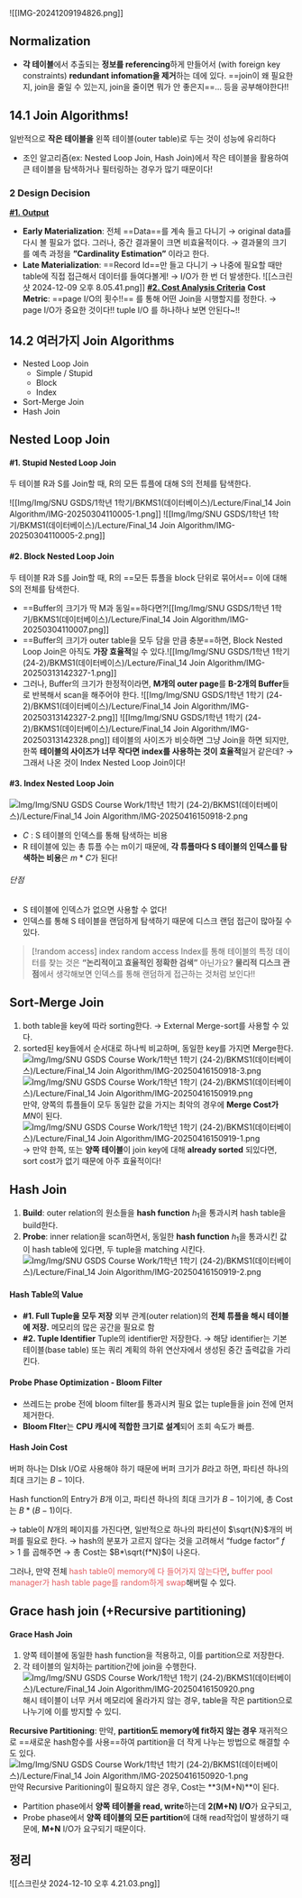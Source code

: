 ![[IMG-20241209194826.png]]
## Normalization
- **각 테이블**에서 추출되는 **정보를 referencing**하게 만들어서 (with foreign key constraints) **redundant infomation을 제거**하는 데에 있다. 
==join이 왜 필요한지, join을 줄일 수 있는지, join을 줄이면 뭐가 안 좋은지==… 등을 공부해야한다!!

## 14.1 Join Algorithms!
일반적으로 **작은 테이블을** 왼쪽 테이블(outer table)로 두는 것이 성능에 유리하다
- 조인 알고리즘(ex: Nested Loop Join, Hash Join)에서 작은 테이블을 활용하여 큰 테이블을 탐색하거나 필터링하는 경우가 많기 때문이다!
### 2 Design Decision
<b><u>#1. Output</u></b>
- **Early Materialization**: 전체 ==Data==를 계속 들고 다니기
  → original data를 다시 볼 필요가 없다. 그러나, 중간 결과물이 크면 비효율적이다. 
  → 결과물의 크기를 예측 과정을 **”Cardinality Estimation”** 이라고 한다. 
- **Late Materialization**: ==Record Id==만 들고 다니기
  → 나중에 필요할 때만 table에 직접 접근해서 데이터를 들여다볼게!
  → I/O가 한 번 더 발생한다. ![[스크린샷 2024-12-09 오후 8.05.41.png]]
<b><u>#2. Cost Analysis Criteria</u></b>
**Cost Metric**: ==page I/O의 횟수!!==
를 통해 어떤 Join을 시행할지를 정한다. 
→ page I/O가 중요한 것이다!! tuple I/O 를 하나하나 보면 안된다~!!

## 14.2 여러가지 Join Algorithms
- Nested Loop Join
	- Simple / Stupid
	- Block
	- Index
- Sort-Merge Join
- Hash Join
## Nested Loop Join
#### #1. Stupid Nested Loop Join
두 테이블 R과 S를 Join할 때, R의 모든 튜플에 대해 S의 전체를 탐색한다. 

![[Img/Img/SNU GSDS/1학년 1학기/BKMS1(데이터베이스)/Lecture/Final_14 Join Algorithm/IMG-20250304110005-1.png]]
![[Img/Img/SNU GSDS/1학년 1학기/BKMS1(데이터베이스)/Lecture/Final_14 Join Algorithm/IMG-20250304110005-2.png]]
#### #2. Block Nested Loop Join
두 테이블 R과 S를 Join할 때, R의 ==모든 튜플을 block 단위로 묶어서== 이에 대해 S의 전체를 탐색한다.
- ==Buffer의 크기가 딱 M과 동일==하다면?![[Img/Img/SNU GSDS/1학년 1학기/BKMS1(데이터베이스)/Lecture/Final_14 Join Algorithm/IMG-20250304110007.png]]
- ==Buffer의 크기가 outer table을 모두 담을 만큼 충분==하면, Block Nested Loop Join은 아직도 **가장 효율적**일 수 있다.![[Img/Img/SNU GSDS/1학년 1학기 (24-2)/BKMS1(데이터베이스)/Lecture/Final_14 Join Algorithm/IMG-20250313142327-1.png]]
- 그러나, Buffer의 크기가 한정적이라면, **M개의 outer page**를 **B-2개의 Buffer**들로 반복해서 scan을 해주어야 한다. ![[Img/Img/SNU GSDS/1학년 1학기 (24-2)/BKMS1(데이터베이스)/Lecture/Final_14 Join Algorithm/IMG-20250313142327-2.png]]
![[Img/Img/SNU GSDS/1학년 1학기 (24-2)/BKMS1(데이터베이스)/Lecture/Final_14 Join Algorithm/IMG-20250313142328.png]]
테이블의 사이즈가 비슷하면 그냥 Join을 하면 되지만, 
한쪽 **테이블의 사이즈가 너무 작다면** **index를 사용하는 것이 효율적**일거 같은데?
→ 그래서 나온 것이 Index Nested Loop Join이다!
#### #3. Index Nested Loop Join
![Img/Img/SNU GSDS Course Work/1학년 1학기 (24-2)/BKMS1(데이터베이스)/Lecture/Final\_14 Join Algorithm/IMG-20250416150918-2.png](IMG-20250416150918-2%201.png)
- $C$ : S 테이블의 인덱스를 통해 탐색하는 비용
- R 테이블에 있는 총 튜플 수는 m이기 때문에, **각 튜플마다 S 테이블의 인덱스를 탐색하는 비용**은 
  $m*C$가 된다!
###### 단점
- S 테이블에 인덱스가 없으면 사용할 수 없다!
- 인덱스를 통해 S 테이블을 랜덤하게 탐색하기 때문에 디스크 랜덤 접근이 많아질 수 있다. 

> [!random access] index random access
> Index를 통해 테이블의 특정 데이터를 찾는 것은 **“논리적이고 효율적인 정확한 검색”** 아닌가요?
> **물리적 디스크 관점**에서 생각해보면 인덱스를 통해 랜덤하게 접근하는 것처럼 보인다!!

## Sort-Merge Join
1. both table을 key에 따라 sorting한다. 
   → External Merge-sort를 사용할 수 있다. 
2. sorted된 key들에서 순서대로 하나씩 비교하며, 동일한 key를 가지면 Merge한다. ![Img/Img/SNU GSDS Course Work/1학년 1학기 (24-2)/BKMS1(데이터베이스)/Lecture/Final\_14 Join Algorithm/IMG-20250416150918-3.png](IMG-20250416150918-3%201.png)![Img/Img/SNU GSDS Course Work/1학년 1학기 (24-2)/BKMS1(데이터베이스)/Lecture/Final\_14 Join Algorithm/IMG-20250416150919.png](IMG-20250416150919%201.png)
만약, 양쪽의 튜플들이 모두 동일한 값을 가지는 최악의 경우에 **Merge Cost가** $MN$이 된다. ![Img/Img/SNU GSDS Course Work/1학년 1학기 (24-2)/BKMS1(데이터베이스)/Lecture/Final\_14 Join Algorithm/IMG-20250416150919-1.png](Img/IMG-20250416150919-1.png)
→ 만약 한쪽, 또는 **양쪽 테이블**이 join key에 대해 **already sorted** 되있다면, sort cost가 없기 때문에 아주 효율적이다!

## Hash Join
1. **Build**: outer relation의 원소들을 **hash function** $h_1$을 통과시켜 hash table을 build한다. 
2. **Probe**: inner relation을 scan하면서, 동일한 **hash function** $h_1$을 통과시킨 값이 hash table에 있다면, 두 tuple을 matching 시킨다. ![Img/Img/SNU GSDS Course Work/1학년 1학기 (24-2)/BKMS1(데이터베이스)/Lecture/Final\_14 Join Algorithm/IMG-20250416150919-2.png](Img/IMG-20250416150919-2.png)
#### Hash Table의 Value
- **#1. Full Tuple을 모두 저장**
	외부 관계(outer relation)의 **전체 튜플을 해시 테이블에 저장.**
	메모리의 많은 공간을 필요로 함
- **#2. Tuple Identifier**
	Tuple의 identifier만 저장한다. 
	→ 해당 identifier는 기본 테이블(base table) 또는 쿼리 계획의 하위 연산자에서 생성된 중간 출력값을 가리킨다. 
#### Probe Phase Optimization - Bloom Filter
- 쓰레드는 probe 전에 bloom filter를 통과시켜 필요 없는 tuple들을 join 전에 먼저 제거한다. 
- **Bloom Flter**는 **CPU 캐시에 적합한 크기로 설계**되어 조회 속도가 빠름.
#### Hash Join Cost
버퍼 하나는 DIsk I/O로 사용해야 하기 때문에 
버퍼 크기가 $B$라고 하면, 파티션 하나의 최대 크기는 $B-1$이다. 

Hash function의 Entry가 $B$개 이고, 파티션 하나의 최대 크기가 $B-1$이기에, 
총 Cost는 $B*(B-1)$이다. 

→ table이 $N$개의 페이지를 가진다면, 일반적으로 하나의 파티션이 $\sqrt{N}$개의 버퍼를 필요로 한다. 
→ hash의 분포가 고르지 않다는 것을 고려해서 “fudge factor” $f>1$ 를 곱해주면 
→ 총 Cost는 $B*\sqrt{f*N}$이 나온다. 

그러나, 만약 전체 <span style="color:rgb(229, 93, 98)">hash table이 memory에 다 들어가지 않는다면</span>, 
<span style="color:rgb(229, 93, 98)">buffer pool manager가 hash table page를 random하게 swap</span>해버릴 수 있다. 

## Grace hash join (+Recursive partitioning)
#### Grace Hash Join
1. 양쪽 테이블에 동일한 hash function을 적용하고, 이를 partition으로 저장한다. 
2. 각 테이블의 일치하는 partition간에 join을 수행한다. ![Img/Img/SNU GSDS Course Work/1학년 1학기 (24-2)/BKMS1(데이터베이스)/Lecture/Final\_14 Join Algorithm/IMG-20250416150920.png](Img/IMG-20250416150920.png)
해시 테이블이 너무 커서 메모리에 올라가지 않는 경우, table을 작은 partition으로 나누기에 이를 방지할 수 있디. 

**Recursive Partitioning**: 만약, **partition도 memory에 fit하지 않는 경우** 재귀적으로 ==새로운 hash함수를 사용==하여 partition을 더 작게 나누는 방법으로 해결할 수도 있다. 
![Img/Img/SNU GSDS Course Work/1학년 1학기 (24-2)/BKMS1(데이터베이스)/Lecture/Final\_14 Join Algorithm/IMG-20250416150920-1.png](Img/IMG-20250416150920-1.png)
만약 Recursive Paritioning이 필요하지 않은 경우, Cost는 **3(M+N)**이 된다. 
- Partition phase에서 **양쪽 테이블을 read, write**하는데 **2(M+N) I/O**가 요구되고, 
- Probe phase에서 **양쪽 테이블의 모든 partition**에 대해 read작업이 발생하기 때문에, **M+N** I/O가 요구되기 때문이다.
## 정리
![[스크린샷 2024-12-10 오후 4.21.03.png]]